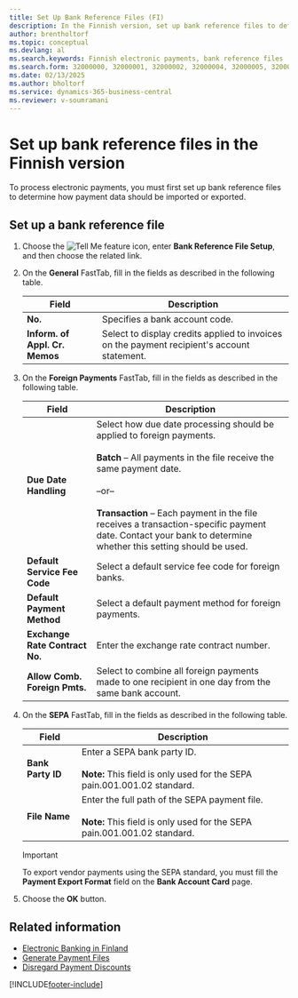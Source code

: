 ```yaml
---
title: Set Up Bank Reference Files (FI)
description: In the Finnish version, set up bank reference files to define how to import or export payment data for electronic transactions.
author: brentholtorf
ms.topic: conceptual
ms.devlang: al
ms.search.keywords: Finnish electronic payments, bank reference files
ms.search.form: 32000000, 32000001, 32000002, 32000004, 32000005, 32000006
ms.date: 02/13/2025
ms.author: bholtorf
ms.service: dynamics-365-business-central
ms.reviewer: v-soumramani
---
```


# Set up bank reference files in the Finnish version

To process electronic payments, you must first set up bank reference files to determine how payment data should be imported or exported.  

## Set up a bank reference file  

1. Choose the ![Tell Me feature](../../media/ui-search/search_small.png "Tell me what you want to do") icon, enter **Bank Reference File Setup**, and then choose the related link.  
1. On the **General** FastTab, fill in the fields as described in the following table.  

    |Field|Description|  
    |---------------------------------|---------------------------------------|  
    |**No.**|Specifies a bank account code.|  
    |**Inform. of Appl. Cr. Memos**|Select to display credits applied to invoices on the payment recipient's account statement.|  

1. On the **Foreign Payments** FastTab, fill in the fields as described in the following table.  

    |Field|Description|  
    |---------------------------------|---------------------------------------|  
    |**Due Date Handling**|Select how due date processing should be applied to foreign payments.<br /><br /> **Batch** – All payments in the file receive the same payment date.<br /><br /> –or–<br /><br /> **Transaction** – Each payment in the file receives a transaction-specific payment date. Contact your bank to determine whether this setting should be used.|  
    |**Default Service Fee Code**|Select a default service fee code for foreign banks.|  
    |**Default Payment Method**|Select a default payment method for foreign payments.|  
    |**Exchange Rate Contract No.**|Enter the exchange rate contract number.|  
    |**Allow Comb. Foreign Pmts.**|Select to combine all foreign payments made to one recipient in one day from the same bank account.|  

1. On the **SEPA** FastTab, fill in the fields as described in the following table.  

    |Field|Description|  
    |---------------------------------|---------------------------------------|  
    |**Bank Party ID**|Enter a SEPA bank party ID. <br></br>**Note:**  This field is only used for the SEPA pain.001.001.02 standard.|  
    |**File Name**|Enter the full path of the SEPA payment file. <br></br>**Note:**  This field is only used for the SEPA pain.001.001.02 standard.|  

   > [!IMPORTANT]  
   > To export vendor payments using the SEPA standard, you must fill the **Payment Export Format** field on the **Bank Account Card** page.  

1. Choose the **OK** button.  

## Related information

- [Electronic Banking in Finland](electronic-banking-in-finland.md)
- [Generate Payment Files](how-to-generate-payment-files.md)
- [Disregard Payment Discounts](how-to-disregard-payment-discounts.md)

[!INCLUDE[footer-include](../../includes/footer-banner.md)]
